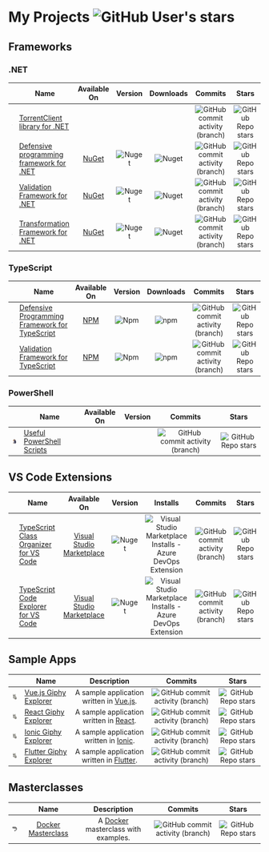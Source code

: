 # My Projects ![GitHub User's stars](https://img.shields.io/github/stars/aljazsim?&label=stars&color=yellow)

## Frameworks

### .NET

|                                                             | Name                                                                                                            |                             Available On                              |                                       Version                                       |                                Downloads                                |                                                               Commits                                                                |                                                                Stars                                                                 |
| :---------------------------------------------------------: | --------------------------------------------------------------------------------------------------------------- | :-------------------------------------------------------------------: | :---------------------------------------------------------------------------------: | :---------------------------------------------------------------------: | :----------------------------------------------------------------------------------------------------------------------------------: | :----------------------------------------------------------------------------------------------------------------------------------: |
|         ![logo](./doc/torrent-client-net-logo.png)          | [TorrentClient library for .NET](https://github.com/aljazsim/torrent-client-for-net)                            |                                                                       |                                                                                     |                                                                         |         ![GitHub commit activity (branch)](https://img.shields.io/github/commit-activity/t/aljazsim/torrent-client-for-net)          |         ![GitHub Repo stars](https://img.shields.io/github/stars/aljazsim/torrent-client-for-net?&label=stars&color=yellow)          |
| ![logo](./doc/defensive-programming-framework-net-logo.png) | [Defensive programming framework for .NET](https://github.com/aljazsim/defensive-programming-framework-for-net) | [NuGet](https://www.nuget.org/packages/DefensiveProgrammingFramework) | ![Nuget](https://img.shields.io/nuget/v/DefensiveProgrammingFramework?color=orange) | ![Nuget](https://img.shields.io/nuget/dt/DefensiveProgrammingFramework) | ![GitHub commit activity (branch)](https://img.shields.io/github/commit-activity/t/aljazsim/defensive-programming-framework-for-net) | ![GitHub Repo stars](https://img.shields.io/github/stars/aljazsim/defensive-programming-framework-for-net?&label=stars&color=yellow) |
|      ![logo](./doc/validation-framework-net-logo.png)       | [Validation Framework for .NET](https://github.com/aljazsim/validation-framework-for-net)                       |      [NuGet](https://www.nuget.org/packages/ValidationFramework)      |      ![Nuget](https://img.shields.io/nuget/v/ValidationFramework?color=orange)      |      ![Nuget](https://img.shields.io/nuget/dt/ValidationFramework)      |      ![GitHub commit activity (branch)](https://img.shields.io/github/commit-activity/t/aljazsim/validation-framework-for-net)       |      ![GitHub Repo stars](https://img.shields.io/github/stars/aljazsim/validation-framework-for-net?&label=stars&color=yellow)       |
|    ![logo](./doc/transformation-framework-net-logo.png)     | [Transformation Framework for .NET](https://github.com/aljazsim/transformation-framework-for-net)               |    [NuGet](https://www.nuget.org/packages/TransformationFramework)    |    ![Nuget](https://img.shields.io/nuget/v/TransformationFramework?color=orange)    |    ![Nuget](https://img.shields.io/nuget/dt/TransformationFramework)    |    ![GitHub commit activity (branch)](https://img.shields.io/github/commit-activity/t/aljazsim/transformation-framework-for-net)     |    ![GitHub Repo stars](https://img.shields.io/github/stars/aljazsim/transformation-framework-for-net?&label=stars&color=yellow)     |

### TypeScript

|                                                             | Name                                                                                                                         |                             Available On                             |                                      Version                                      |                               Downloads                               |                                                                   Commits                                                                   |                                                                    Stars                                                                    |
| :---------------------------------------------------------: | ---------------------------------------------------------------------------------------------------------------------------- | :------------------------------------------------------------------: | :-------------------------------------------------------------------------------: | :-------------------------------------------------------------------: | :-----------------------------------------------------------------------------------------------------------------------------------------: | :-----------------------------------------------------------------------------------------------------------------------------------------: |
| ![logo](./doc/defensive-programming-framework-net-logo.png) | [Defensive Programming Framework for TypeScript](https://github.com/aljazsim/defensive-programming-framework-for-typescript) | [NPM](https://www.npmjs.com/package/defensive-programming-framework) | ![Npm](https://img.shields.io/npm/v/defensive-programming-framework?color=orange) | ![npm](https://img.shields.io/npm/dt/defensive-programming-framework) | ![GitHub commit activity (branch)](https://img.shields.io/github/commit-activity/t/aljazsim/defensive-programming-framework-for-typescript) | ![GitHub Repo stars](https://img.shields.io/github/stars/aljazsim/defensive-programming-framework-for-typescript?&label=stars&color=yellow) |
|      ![logo](./doc/validation-framework-net-logo.png)       | [Validation Framework for TypeScript](https://github.com/aljazsim/validation-framework-for-typescript)                       |     [NPM](https://www.npmjs.com/package/validation-framework-ts)     |     ![Npm](https://img.shields.io/npm/v/validation-framework-ts?color=orange)     |     ![npm](https://img.shields.io/npm/dt/validation-framework-ts)     |      ![GitHub commit activity (branch)](https://img.shields.io/github/commit-activity/t/aljazsim/validation-framework-for-typescript)       |      ![GitHub Repo stars](https://img.shields.io/github/stars/aljazsim/validation-framework-for-typescript?&label=stars&color=yellow)       |

### PowerShell

|                                            | Name                                                                        | Available On | Version |                                                     Commits                                                     |                                                      Stars                                                      |
| :----------------------------------------: | --------------------------------------------------------------------------- | :----------: | :-----: | :-------------------------------------------------------------------------------------------------------------: | :-------------------------------------------------------------------------------------------------------------: |
| ![logo](./doc/powershell-scripts-logo.png) | [Useful PowerShell Scripts](https://github.com/aljazsim/powershell-scripts) |              |         | ![GitHub commit activity (branch)](https://img.shields.io/github/commit-activity/t/aljazsim/powershell-scripts) | ![GitHub Repo stars](https://img.shields.io/github/stars/aljazsim/powershell-scripts?&label=stars&color=yellow) |

## VS Code Extensions

|                                                           | Name                                                                                                     |                                          Available On                                          |                                         Version                                         |                                                                          Installs                                                                          |                                                             Commits                                                             |                                                              Stars                                                              |
| :-------------------------------------------------------: | -------------------------------------------------------------------------------------------------------- | :--------------------------------------------------------------------------------------------: | :-------------------------------------------------------------------------------------: | :--------------------------------------------------------------------------------------------------------------------------------------------------------: | :-----------------------------------------------------------------------------------------------------------------------------: | :-----------------------------------------------------------------------------------------------------------------------------: |
| ![logo](./doc/typescript-class-organizer-for-vs-logo.png) | [TypeScript Class Organizer for VS Code](https://github.com/aljazsim/vs-code-typescript-class-organizer) | [Visual Studio Marketplace](https://marketplace.visualstudio.com/items?itemName=aljazsim.tsco) | ![Nuget](https://img.shields.io/visual-studio-marketplace/v/aljazsim.tsco?color=orange) | ![Visual Studio Marketplace Installs - Azure DevOps Extension](https://img.shields.io/visual-studio-marketplace/azure-devops/installs/total/aljazsim.tsco) | ![GitHub commit activity (branch)](https://img.shields.io/github/commit-activity/t/aljazsim/vs-code-typescript-class-organizer) | ![GitHub Repo stars](https://img.shields.io/github/stars/aljazsim/vs-code-typescript-class-organizer?&label=stars&color=yellow) |
|  ![logo](./doc/typescript-code-explorer-for-vs-logo.png)  | [TypeScript Code Explorer for VS Code](https://github.com/aljazsim/vs-code-typescript-code-explorer)   | [Visual Studio Marketplace](https://marketplace.visualstudio.com/items?itemName=aljazsim.tsce) | ![Nuget](https://img.shields.io/visual-studio-marketplace/v/aljazsim.tsce?color=orange) | ![Visual Studio Marketplace Installs - Azure DevOps Extension](https://img.shields.io/visual-studio-marketplace/azure-devops/installs/total/aljazsim.tsce) |  ![GitHub commit activity (branch)](https://img.shields.io/github/commit-activity/t/aljazsim/vs-code-typescript-code-explorer)  |  ![GitHub Repo stars](https://img.shields.io/github/stars/aljazsim/vs-code-typescript-code-explorer?&label=stars&color=yellow)  |

## Sample Apps

|                                        | Name                                                                         |                              Description                              |                                                       Commits                                                       |                                                        Stars                                                        |
| :------------------------------------: | ---------------------------------------------------------------------------- | :-------------------------------------------------------------------: | :-----------------------------------------------------------------------------------------------------------------: | :-----------------------------------------------------------------------------------------------------------------: |
| ![logo](./doc/giphy-explorer-logo.png) | [Vue.js Giphy Explorer](https://github.com/aljazsim/vue-giphy-explorer)      |     A sample application written in [Vue.js](https://vuejs.org/).     |   ![GitHub commit activity (branch)](https://img.shields.io/github/commit-activity/t/aljazsim/vue-giphy-explorer)   |   ![GitHub Repo stars](https://img.shields.io/github/stars/aljazsim/vue-giphy-explorer?&label=stars&color=yellow)   |
| ![logo](./doc/giphy-explorer-logo.png) | [React Giphy Explorer](https://github.com/aljazsim/react-giphy-explorer)     |     A sample application written in [React](https://react.dev/).      |  ![GitHub commit activity (branch)](https://img.shields.io/github/commit-activity/t/aljazsim/react-giphy-explorer)  |  ![GitHub Repo stars](https://img.shields.io/github/stars/aljazsim/react-giphy-explorer?&label=stars&color=yellow)  |
| ![logo](./doc/giphy-explorer-logo.png) | [Ionic Giphy Explorer](https://github.com/aljazsim/ionic-giphy-explorer)     | A sample application written in [Ionic](https://ionicframework.com/). |  ![GitHub commit activity (branch)](https://img.shields.io/github/commit-activity/t/aljazsim/ionic-giphy-explorer)  |  ![GitHub Repo stars](https://img.shields.io/github/stars/aljazsim/ionic-giphy-explorer?&label=stars&color=yellow)  |
| ![logo](./doc/giphy-explorer-logo.png) | [Flutter Giphy Explorer](https://github.com/aljazsim/Flutter-giphy-explorer) |   A sample application written in [Flutter](https://flutter.dev/).    | ![GitHub commit activity (branch)](https://img.shields.io/github/commit-activity/t/aljazsim/flutter-giphy-explorer) | ![GitHub Repo stars](https://img.shields.io/github/stars/aljazsim/flutter-giphy-explorer?&label=stars&color=yellow) |

## Masterclasses

|                                            |                                     Name                                      |                          Description                           |                                                         Commits                                                          |                                                          Stars                                                           |
| :----------------------------------------: | :---------------------------------------------------------------------------: | :------------------------------------------------------------: | :----------------------------------------------------------------------------------------------------------------------: | :----------------------------------------------------------------------------------------------------------------------: |
| ![logo](./doc/docker-masterclass-logo.png) | [Docker Masterclass](https://github.com/aljazsim/docker-masterclass-examples) | A [Docker](https://www.docker.com/) masterclass with examples. | ![GitHub commit activity (branch)](https://img.shields.io/github/commit-activity/t/aljazsim/docker-masterclass-examples) | ![GitHub Repo stars](https://img.shields.io/github/stars/aljazsim/docker-masterclass-examples?&label=stars&color=yellow) |

